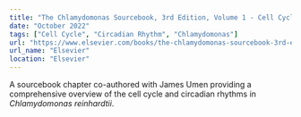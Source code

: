 ```yaml
---
title: "The Chlamydomonas Sourcebook, 3rd Edition, Volume 1 - Cell Cycle and Circadian Rhythm"
date: "October 2022"
tags: ["Cell Cycle", "Circadian Rhythm", "Chlamydomonas"]
url: "https://www.elsevier.com/books/the-chlamydomonas-sourcebook-3rd-edition-volume-1/introduction-to-chlamydomonas-and-its-laboratory-use/9780128224571"
url_name: "Elsevier"
location: "Elsevier"
---
```


A sourcebook chapter co-authored with James Umen providing a comprehensive overview of the cell cycle and circadian rhythms in *Chlamydomonas reinhardtii*.
